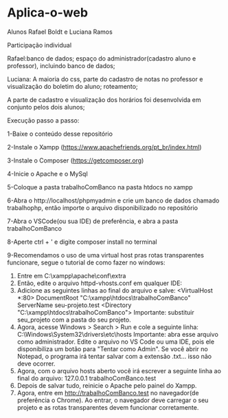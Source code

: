 # Aplica-o-web

Alunos Rafael Boldt e Luciana Ramos

Participação individual

Rafael:banco de dados; espaço do administrador(cadastro aluno e professor), incluindo banco de dados;

Luciana: A maioria do css, parte do cadastro de notas no professor e visualização do boletim do aluno; roteamento;

A parte de cadastro e visualização dos horários foi desenvolvida em conjunto pelos dois alunos;


Execução passo a passo:

1-Baixe o conteúdo desse repositório

2-Instale o Xampp (https://www.apachefriends.org/pt_br/index.html)

3-Instale o Composer (https://getcomposer.org)

4-Inicie o Apache e o MySql

5-Coloque a pasta trabalhoComBanco na pasta htdocs no xampp

6-Abra o http://localhost/phpmyadmin e crie um banco de dados chamado trabalhophp, então importe o arquivo disponibilizado no repositório

7-Abra o VSCode(ou sua IDE) de preferência, e abra a pasta trabalhoComBanco

8-Aperte ctrl + ' e digite composer install no terminal

9-Recomendamos o uso de uma virtual host pras rotas transparentes funcionare, segue o tutorial de como fazer no windows:

  1. Entre em C:\xampp\apache\conf\extra
  2. Então, edite o arquivo httpd-vhosts.conf em qualquer IDE:
  3. Adicione as seguintes linhas ao final do arquivo e salve:
    <VirtualHost *:80>
    DocumentRoot "C:\xampp\htdocs\trabalhoComBanco"
    ServerName seu-projeto.test
    <Directory "C:\xampp\htdocs\trabalhoComBanco">
    </Directory>
    </VirtualHost>
    Importante: substituir seu_projeto com a pasta do seu projeto.
  4. Agora, acesse Windows > Search > Run e cole a seguinte linha:
    C:\Windows\System32\drivers\etc\hosts
    Importante: abra esse arquivo como administrador. Edite o arquivo no VS Code ou uma IDE,
    pois ele disponibiliza um botão para "Tentar como Admin". Se você abrir no Notepad, o
    programa irá tentar salvar com a extensão .txt... isso não deve ocorrer.
  5. Agora, com o arquivo hosts aberto você irá escrever a seguinte linha ao final do arquivo:
    127.0.0.1 trabalhoComBanco.test
  6. Depois de salvar tudo, reinicie o Apache pelo painel do Xampp.
  7. Agora, entre em http://trabalhoComBanco.test no navegador(de preferência o Chrome). Ao entrar, o navegador deve
  carregar o seu projeto e as rotas transparentes devem funcionar corretamente.
